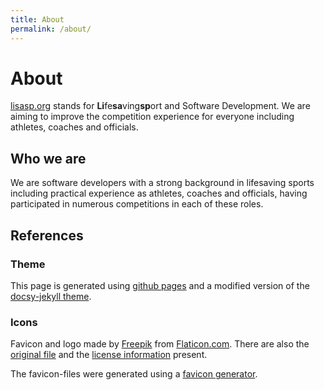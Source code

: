 ```yaml
---
title: About
permalink: /about/
---
```


# About

[lisasp.org](https://www.lisasp.org) stands for **Li**fe**sa**ving**sp**ort and Software Development. We are aiming to improve the competition experience for everyone including athletes, coaches and officials.

## Who we are

We are software developers with a strong background in lifesaving sports including practical experience as athletes, coaches and officials, having participated in numerous competitions in each of these roles.

## References

### Theme

This page is generated using [github pages](https://pages.github.com/) and a modified version of the [docsy-jekyll theme](https://github.com/vsoch/docsy-jekyll).

### Icons

Favicon and logo made by [Freepik](https://www.flaticon.com/authors/freepik) from [Flaticon.com](https://www.flaticon.com/). There are also the [original file](/assets/favicons/favicon.svg) and the [license information](/assets/favicons/favicon-license.txt) present.

The favicon-files were generated using a [favicon generator](https://www.favicon-generator.org/).